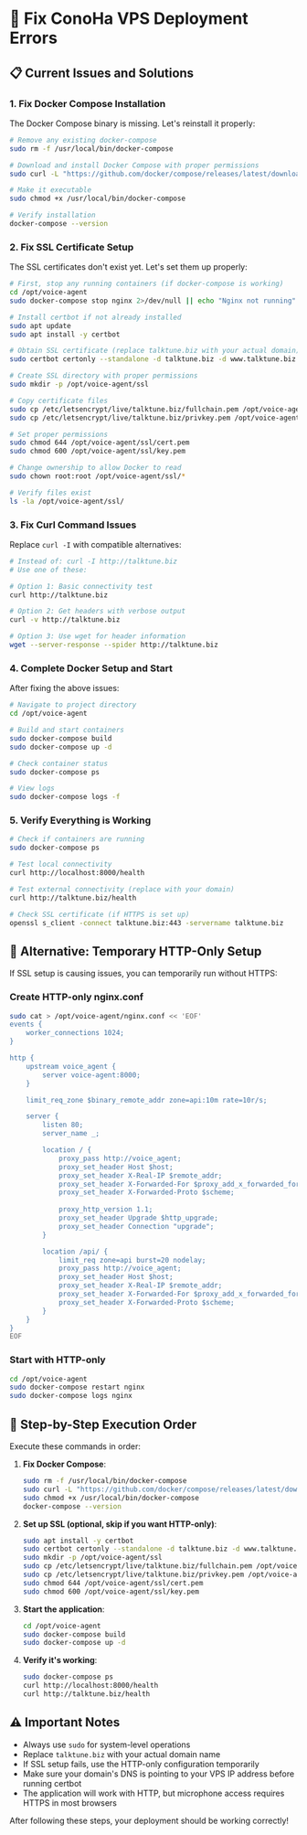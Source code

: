 # 🔧 Fix ConoHa VPS Deployment Errors

## 📋 Current Issues and Solutions

### 1. Fix Docker Compose Installation

The Docker Compose binary is missing. Let's reinstall it properly:

```bash
# Remove any existing docker-compose
sudo rm -f /usr/local/bin/docker-compose

# Download and install Docker Compose with proper permissions
sudo curl -L "https://github.com/docker/compose/releases/latest/download/docker-compose-$(uname -s)-$(uname -m)" -o /usr/local/bin/docker-compose

# Make it executable
sudo chmod +x /usr/local/bin/docker-compose

# Verify installation
docker-compose --version
```

### 2. Fix SSL Certificate Setup

The SSL certificates don't exist yet. Let's set them up properly:

```bash
# First, stop any running containers (if docker-compose is working)
cd /opt/voice-agent
sudo docker-compose stop nginx 2>/dev/null || echo "Nginx not running"

# Install certbot if not already installed
sudo apt update
sudo apt install -y certbot

# Obtain SSL certificate (replace talktune.biz with your actual domain)
sudo certbot certonly --standalone -d talktune.biz -d www.talktune.biz

# Create SSL directory with proper permissions
sudo mkdir -p /opt/voice-agent/ssl

# Copy certificate files
sudo cp /etc/letsencrypt/live/talktune.biz/fullchain.pem /opt/voice-agent/ssl/cert.pem
sudo cp /etc/letsencrypt/live/talktune.biz/privkey.pem /opt/voice-agent/ssl/key.pem

# Set proper permissions
sudo chmod 644 /opt/voice-agent/ssl/cert.pem
sudo chmod 600 /opt/voice-agent/ssl/key.pem

# Change ownership to allow Docker to read
sudo chown root:root /opt/voice-agent/ssl/*

# Verify files exist
ls -la /opt/voice-agent/ssl/
```

### 3. Fix Curl Command Issues

Replace `curl -I` with compatible alternatives:

```bash
# Instead of: curl -I http://talktune.biz
# Use one of these:

# Option 1: Basic connectivity test
curl http://talktune.biz

# Option 2: Get headers with verbose output
curl -v http://talktune.biz

# Option 3: Use wget for header information
wget --server-response --spider http://talktune.biz
```

### 4. Complete Docker Setup and Start

After fixing the above issues:

```bash
# Navigate to project directory
cd /opt/voice-agent

# Build and start containers
sudo docker-compose build
sudo docker-compose up -d

# Check container status
sudo docker-compose ps

# View logs
sudo docker-compose logs -f
```

### 5. Verify Everything is Working

```bash
# Check if containers are running
sudo docker-compose ps

# Test local connectivity
curl http://localhost:8000/health

# Test external connectivity (replace with your domain)
curl http://talktune.biz/health

# Check SSL certificate (if HTTPS is set up)
openssl s_client -connect talktune.biz:443 -servername talktune.biz
```

## 🔧 Alternative: Temporary HTTP-Only Setup

If SSL setup is causing issues, you can temporarily run without HTTPS:

### Create HTTP-only nginx.conf

```bash
sudo cat > /opt/voice-agent/nginx.conf << 'EOF'
events {
    worker_connections 1024;
}

http {
    upstream voice_agent {
        server voice-agent:8000;
    }

    limit_req_zone $binary_remote_addr zone=api:10m rate=10r/s;

    server {
        listen 80;
        server_name _;

        location / {
            proxy_pass http://voice_agent;
            proxy_set_header Host $host;
            proxy_set_header X-Real-IP $remote_addr;
            proxy_set_header X-Forwarded-For $proxy_add_x_forwarded_for;
            proxy_set_header X-Forwarded-Proto $scheme;
            
            proxy_http_version 1.1;
            proxy_set_header Upgrade $http_upgrade;
            proxy_set_header Connection "upgrade";
        }

        location /api/ {
            limit_req zone=api burst=20 nodelay;
            proxy_pass http://voice_agent;
            proxy_set_header Host $host;
            proxy_set_header X-Real-IP $remote_addr;
            proxy_set_header X-Forwarded-For $proxy_add_x_forwarded_for;
            proxy_set_header X-Forwarded-Proto $scheme;
        }
    }
}
EOF
```

### Start with HTTP-only

```bash
cd /opt/voice-agent
sudo docker-compose restart nginx
sudo docker-compose logs nginx
```

## 📝 Step-by-Step Execution Order

Execute these commands in order:

1. **Fix Docker Compose**:
   ```bash
   sudo rm -f /usr/local/bin/docker-compose
   sudo curl -L "https://github.com/docker/compose/releases/latest/download/docker-compose-$(uname -s)-$(uname -m)" -o /usr/local/bin/docker-compose
   sudo chmod +x /usr/local/bin/docker-compose
   docker-compose --version
   ```

2. **Set up SSL (optional, skip if you want HTTP-only)**:
   ```bash
   sudo apt install -y certbot
   sudo certbot certonly --standalone -d talktune.biz -d www.talktune.biz
   sudo mkdir -p /opt/voice-agent/ssl
   sudo cp /etc/letsencrypt/live/talktune.biz/fullchain.pem /opt/voice-agent/ssl/cert.pem
   sudo cp /etc/letsencrypt/live/talktune.biz/privkey.pem /opt/voice-agent/ssl/key.pem
   sudo chmod 644 /opt/voice-agent/ssl/cert.pem
   sudo chmod 600 /opt/voice-agent/ssl/key.pem
   ```

3. **Start the application**:
   ```bash
   cd /opt/voice-agent
   sudo docker-compose build
   sudo docker-compose up -d
   ```

4. **Verify it's working**:
   ```bash
   sudo docker-compose ps
   curl http://localhost:8000/health
   curl http://talktune.biz/health
   ```

## ⚠️ Important Notes

- Always use `sudo` for system-level operations
- Replace `talktune.biz` with your actual domain name
- If SSL setup fails, use the HTTP-only configuration temporarily
- Make sure your domain's DNS is pointing to your VPS IP address before running certbot
- The application will work with HTTP, but microphone access requires HTTPS in most browsers

After following these steps, your deployment should be working correctly!